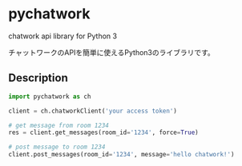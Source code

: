 # pychatwork                                                              

chatwork api library for Python 3

チャットワークのAPIを簡単に使えるPython3のライブラリです。

## Description

``` python
import pychatwork as ch

client = ch.chatworkClient('your access token')

# get message from room 1234
res = client.get_messages(room_id='1234', force=True)

# post message to room 1234
client.post_messages(room_id='1234', message='hello chatwork!')
```
